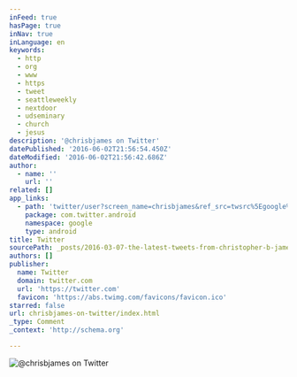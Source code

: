 ```yaml
---
inFeed: true
hasPage: true
inNav: true
inLanguage: en
keywords:
  - http
  - org
  - www
  - https
  - tweet
  - seattleweekly
  - nextdoor
  - udseminary
  - church
  - jesus
description: '@chrisbjames on Twitter'
datePublished: '2016-06-02T21:56:54.450Z'
dateModified: '2016-06-02T21:56:42.686Z'
author:
  - name: ''
    url: ''
related: []
app_links:
  - path: 'twitter/user?screen_name=chrisbjames&ref_src=twsrc%5Egoogle%7Ctwcamp%5Eandroidseo%7Ctwgr%5Eprofile'
    package: com.twitter.android
    namespace: google
    type: android
title: Twitter
sourcePath: _posts/2016-03-07-the-latest-tweets-from-christopher-b-james-chrisbjames-p.md
authors: []
publisher:
  name: Twitter
  domain: twitter.com
  url: 'https://twitter.com'
  favicon: 'https://abs.twimg.com/favicons/favicon.ico'
starred: false
url: chrisbjames-on-twitter/index.html
_type: Comment
_context: 'http://schema.org'

---
```

![@chrisbjames on Twitter](https://s3-us-west-2.amazonaws.com/the-grid-img/p/523d6cd9093e9bfba74cbc48c688459981ca2f4e.jpg)